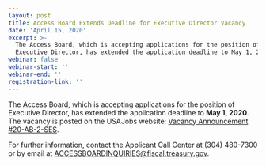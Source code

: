 ```yaml
---
layout: post
title: Access Board Extends Deadline for Executive Director Vacancy
date: 'April 15, 2020'
excerpt: >-
  The Access Board, which is accepting applications for the position of
  Executive Director, has extended the application deadline to May 1, 2020.
webinar: false
webinar-start: ''
webinar-end: ''
registration-link: ''
---
```

The Access Board, which is accepting applications for the position of Executive Director, has extended the application deadline to **May 1, 2020**. The vacancy is posted on the USAJobs website: [Vacancy Announcement #20-AB-2-SES](https://www.usajobs.gov/GetJob/ViewDetails/562006600).

For further information, contact the Applicant Call Center at (304) 480-7300 or by email at [](mailto:ACCESSBOARDINQUIRIES@fiscal.treasury.gov.)<ACCESSBOARDINQUIRIES@fiscal.treasury.gov>.
